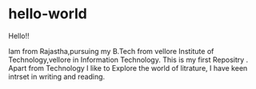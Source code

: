 # hello-world

Hello!!

Iam from Rajastha,pursuing my B.Tech from vellore Institute of Technology,vellore in Information Technology. This is my first Repositry .
Apart from Technology I like to Explore the world of litrature, I have keen intrset in writing and reading.
